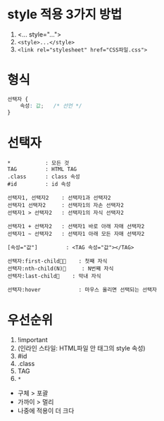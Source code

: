 # style 적용 3가지 방법
1. <... style="...">
2. `<style>...</style>`
3. `<link rel="stylesheet" href="CSS파일.css">`

# 형식
```css
선택자 {
    속성: 값;   /* 선언 */
}
```

# 선택자
```
*           : 모든 것
TAG         : HTML TAG
.class      : class 속성
#id         : id 속성

선택자1, 선택자2    : 선택자1과 선택자2
선택자1 선택자2     : 선택자1의 자손 선택자2
선택자1 > 선택자2   : 선택자1의 자식 선택자2

선택자1 + 선택자2   : 선택자1 바로 아래 자매 선택자2
선택자1 ~ 선택자2   : 선택자1 아래 모든 자매 선택자2

[속성="값"]         : <TAG 속성="값"></TAG>

선택자:first-child👨‍🦳    : 첫째 자식
선택자:nth-child(N)👧     : N번째 자식
선택자:last-child👶    : 막내 자식

선택자:hover            : 마우스 올리면 선택되는 선택자
```

# 우선순위
1. !important
2. (인라인 스타일: HTML파일 안 태그의 style 속성)
3. #id
4. .class
5. TAG
6. `*`
- 구체 > 포괄
- 가까이 > 멀리
- 나중에 적용이 더 크다
